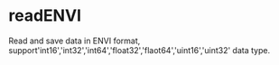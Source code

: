 # readENVI
Read and save data in ENVI format, support'int16','int32','int64','float32','flaot64','uint16','uint32' data type.
